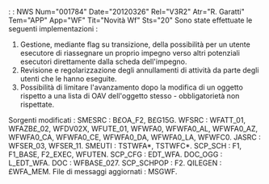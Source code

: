 :  : NWS Num="001784" Date="20120326" Rel="V3R2" Atr="R. Garatti" Tem="APP" App="WF" Tit="Novità Wf" Sts="20"
Sono state effettuate le seguenti implementazioni : 
1. Gestione, mediante flag su transizione, della possibilità per un utente esecutore di riassegnare
un proprio impegno verso altri potenziali esecutori direttamente dalla scheda dell'impegno.
2. Revisione e regolarizzazione degli annullamenti di attività da parte degli utenti che le hanno
eseguite.
3. Possibilità di limitare l'avanzamento dopo la modifica di un oggetto rispetto a una lista
di OAV dell'oggetto stesso - obbligatorietà non rispettate.

Sorgenti modificati : 
SMESRC :  B£OA_F2, B£G15G.
WFSRC :  WFATT_01, WFAZB£_02, WFDV02X, WFUTE_01, WFWFA0, WFWFA0_AL, WFWFA0_AZ, WFWFA0_CA, WFWFA0_CE,
WFWFA0_DA, WFWFA0_LA, WFWFC0.
JASRC :  WFSER_03, WFSER_11.
SMEUTI :  TSTWFA*, TSTWFC*.
SCP_SCH :  F1, F1_BASE, F2_EXEC, WFUTEN.
SCP_CFG :  EDT_WFA.
DOC_OGG :  L_EDT_WFA.
DOC :  WFBASE_027.
SCP_SCHPOP :  F2.
QILEGEN :  £WFA_MEM.
File di messaggi aggiornati :  MSGWF.
